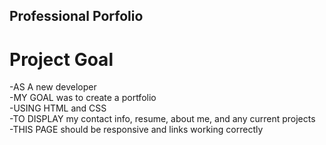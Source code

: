 ## Professional Porfolio

# Project Goal
-AS A new developer <br>
-MY GOAL was to create a portfolio <br>
-USING HTML and CSS <br>
-TO DISPLAY my contact info, resume, about me, and any current projects <br>
-THIS PAGE should be responsive and links working correctly <br>